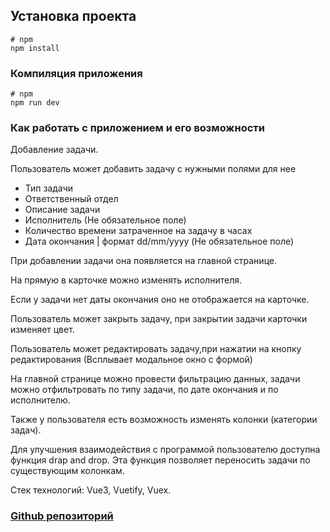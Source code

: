 ## Установка проекта

```
# npm
npm install
```

### Компиляция приложения

```
# npm
npm run dev
```

### Как работать с приложением и его возможности


Добавление задачи.

Пользователь может добавить задачу с нужными полями для нее

- Тип задачи
- Ответственный отдел
- Описание задачи
- Исполнитель (Не обязательное поле)
- Количество времени затраченное на задачу в часах
- Дата окончания | формат dd/mm/yyyy (Не обязательное поле)

При добавлении задачи она появляется на главной странице.

На прямую в карточке можно изменять исполнителя.

Если у задачи нет даты окончания оно не отображается на карточке.

Пользователь может закрыть задачу, при закрытии задачи карточки изменяет цвет.

Пользователь может редактировать задачу,при нажатии на кнопку редактирования (Всплывает модальное окно с формой)

На главной странице можно провести фильтрацию данных, задачи можно отфильтровать по типу задачи, по дате окончания и по исполнителю.

Также у пользователя есть возможность изменять колонки (категории задач).

Для улучшения взаимодействия с программой пользователю доступна функция drap and drop. 
Эта функция позволяет переносить задачи по существующим колонкам.

Стек технологий: Vue3, Vuetify, Vuex.

### [Github репозиторий](https://github.com/Defiler06)

